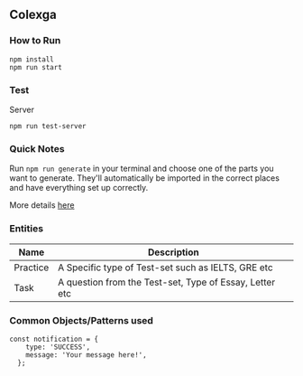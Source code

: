 Colexga
---

### How to Run
```
npm install
npm run start
```

### Test
Server
```
npm run test-server
```

### Quick Notes
Run `npm run generate` in your terminal and choose one of the parts you want to generate. They'll automatically be imported in the correct places and have everything set up correctly.

More details [here](https://github.com/react-boilerplate/react-boilerplate/blob/master/docs/general/introduction.md)

### Entities
| Name | Description |
| ---- | ---------- |
| Practice | A Specific type of Test-set such as IELTS, GRE etc |
| Task | A question from the Test-set, Type of Essay, Letter etc |

### Common Objects/Patterns used
```
const notification = {
    type: 'SUCCESS',
    message: 'Your message here!',
  };
```
